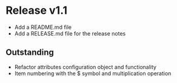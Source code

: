 # Release v1.1

- Add a README.md file
- Add a RELEASE.md file for the release notes

## Outstanding

- Refactor attributes configuration object and functionality
- Item numbering with the $ symbol and multiplication operation